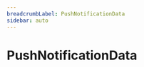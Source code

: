 ```yaml
---
breadcrumbLabel: PushNotificationData
sidebar: auto
---
```


# PushNotificationData

<ProxySummary/>

<ApiDocs/>
